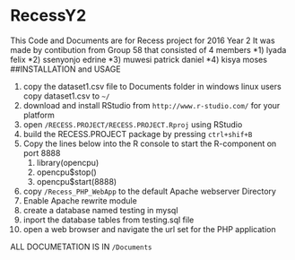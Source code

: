 # RecessY2

This Code and Documents are for Recess project for 2016 Year 2
It was made by contibution from Group 58 that consisted of 4 members
      *1) lyada felix
      *2) ssenyonjo edrine
      *3) muwesi patrick daniel
      *4) kisya moses
##INSTALLATION and USAGE
1. copy the dataset1.csv file to Documents folder in windows
      linux users copy dataset1.csv to `~/`
2. download and install RStudio from `http://www.r-studio.com/` for your platform
3. open `/RECESS.PROJECT/RECESS.PROJECT.Rproj` using RStudio
4. build the RECESS.PROJECT package by pressing `ctrl+shif+B`
5. Copy the lines below into the R console to start the R-component on port 8888
	1. library(opencpu)
	2. opencpu$stop()
	3. opencpu$start(8888)
6. copy `/Recess_PHP_WebApp` to the default Apache webserver Directory
7. Enable Apache rewrite module
8. create a database named testing in mysql
9. inport the database tables from testing.sql file
10. open a web browser and navigate the url set for the PHP application
    
ALL DOCUMETATION IS IN `/Documents`
